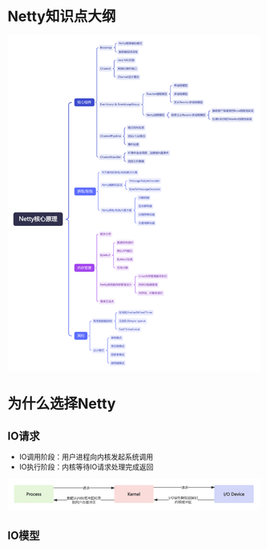 # Netty知识点大纲

![](./images/Netty核心原理.png)

# 为什么选择Netty

## IO请求

- IO调用阶段：用户进程向内核发起系统调用
- IO执行阶段：内核等待IO请求处理完成返回

![](./images/IO请求.png)

## IO模型

